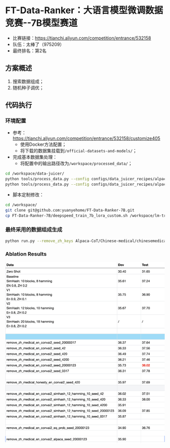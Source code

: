 # FT-Data-Ranker：大语言模型微调数据竞赛--7B模型赛道
- 比赛链接：https://tianchi.aliyun.com/competition/entrance/532158
- 队伍：太棒了（975209）
- 最终排名：第2名

## 方案概述
1. 搜索数据组成；
2. 随机种子调优；

## 代码执行
### 环境配置
- 参考：https://tianchi.aliyun.com/competition/entrance/532158/customize405
    - 使用Docker方法配置；
    - 将下载的数据集挂载到`/official-datasets-and-models/`；
- 完成基本数据集处理：
    - 将配置中的输出路径改为`/workspace/processed_data/`；
```bash
cd /workspace/data-juicer/
python tools/process_data.py --config configs/data_juicer_recipes/alpaca_cot/alpaca-cot-en-refine.yaml
python tools/process_data.py --config configs/data_juicer_recipes/alpaca_cot/alpaca-cot-zh-refine.yaml
```
- 脚本定制修改：
```bash
cd /workspace/
git clone git@github.com:yuanyehome/FT-Data-Ranker-7B.git
cp FT-Data-Ranker-7B/deepspeed_train_7b_lora_custom.sh /workspace/lm-trianing/train_scripts/deepspeed_train_7b_lora.sh
```

### 最终采用的数据组成生成
```bash
python run.py --remove_zh_keys Alpaca-CoT/Chinese-medical/chinesemedical.json --remove_en_keys Alpaca-CoT/ConvAI2/persona_train_self_original.json --exp_name remove_zh_medical_en_convai2 --seeds 42 420 4200 20000123 0317 --gpus 0 1 2 3 4 5 6 7
```

### Ablation Results
![](./assets/ablation_res.png)

